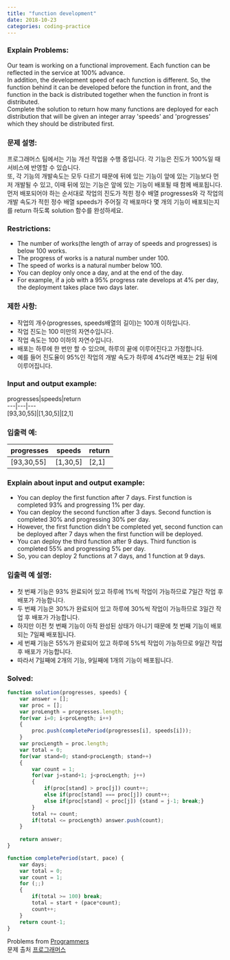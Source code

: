 ```yaml
---
title: "function development"
date: 2018-10-23
categories: coding-practice
---
```


### Explain Problems:
Our team is working on a functional improvement. Each function can be reflected in the service at 100% advance. <br>
In addition, the development speed of each function is different. So, the function behind it can be developed before the function in front, and the function in the back is distributed together when the function in front is distributed.<br>
Complete the solution to return how many functions are deployed for each distribution that will be given an integer array 'speeds' and 'progresses' which they should be distributed first. <br>

### 문제 설명:
프로그래머스 팀에서는 기능 개선 작업을 수행 중입니다. 각 기능은 진도가 100%일 때 서비스에 반영할 수 있습니다. <br>
또, 각 기능의 개발속도는 모두 다르기 때문에 뒤에 있는 기능이 앞에 있는 기능보다 먼저 개발될 수 있고, 이때 뒤에 있는 기능은 앞에 있는 기능이 배포될 때 함께 배포됩니다. <br>
먼저 배포되어야 하는 순서대로 작업의 진도가 적힌 정수 배열 progresses와 각 작업의 개발 속도가 적힌 정수 배열 speeds가 주어질 각 배포마다 몇 개의 기능이 배포되는지를 return 하도록 solution 함수를 완성하세요. <br>

### Restrictions: 
- The number of works(the length of array of speeds and progresses) is below 100 works.
- The progress of works is a natural number under 100.
- The speed of works is a natural number below 100.
- You can deploy only once a day, and at the end of the day.
- For example, if a job with a 95% progress rate develops at 4% per day, the deployment takes place two days later.

### 제한 사항:
- 작업의 개수(progresses, speeds배열의 길이)는 100개 이하입니다.
- 작업 진도는 100 미만의 자연수입니다.
- 작업 속도는 100 이하의 자연수입니다.
- 배포는 하루에 한 번만 할 수 있으며, 하루의 끝에 이루어진다고 가정합니다.
- 예를 들어 진도율이 95%인 작업의 개발 속도가 하루에 4%라면 배포는 2일 뒤에 이루어집니다.

### Input and output example:
progresses|speeds|return <br>
---|---|--- <br>
[93,30,55]|[1,30,5]|[2,1] 

### 입출력 예:
progresses|speeds|return
---|---|---
[93,30,55]|[1,30,5]|[2,1]

### Explain about input and output example:
- You can deploy the first function after 7 days. First function is completed 93% and progressing 1% per day.
- You can deploy the second function after 3 days. Second function is completed 30% and progressing 30% per day.
- However, the first function didn't be completed yet, second function can be deployed after 7 days when the first function will be deployed.
- You can deploy the third function after 9 days. Third function is completed 55% and progressing 5% per day.
- So, you can deploy 2 functions at 7 days, and 1 function at 9 days.

### 입출력 예 설명: 
- 첫 번째 기능은 93% 완료되어 있고 하루에 1%씩 작업이 가능하므로 7일간 작업 후 배포가 가능합니다.
- 두 번째 기능은 30%가 완료되어 있고 하루에 30%씩 작업이 가능하므로 3일간 작업 후 배포가 가능합니다.
- 하지만 이전 첫 번째 기능이 아직 완성된 상태가 아니기 때문에 첫 번째 기능이 배포되는 7일째 배포됩니다.
- 세 번째 기능은 55%가 완료되어 있고 하루에 5%씩 작업이 가능하므로 9일간 작업 후 배포가 가능합니다.
- 따라서 7일째에 2개의 기능, 9일째에 1개의 기능이 배포됩니다.

### Solved:
```javascript
function solution(progresses, speeds) {
    var answer = [];
    var proc = [];
    var proLength = progresses.length;
    for(var i=0; i<proLength; i++)
    {
        proc.push(completePeriod(progresses[i], speeds[i]));
    }
    var procLength = proc.length;
    var total = 0;
    for(var stand=0; stand<procLength; stand++)
    {
        var count = 1;
        for(var j=stand+1; j<procLength; j++)
        {
            if(proc[stand] > proc[j]) count++;
            else if(proc[stand] === proc[j]) count++;
            else if(proc[stand] < proc[j]) {stand = j-1; break;}
        }
        total += count;
        if(total <= procLength) answer.push(count);
    }
    
    return answer;
}

function completePeriod(start, pace) {
    var days;
    var total = 0;
    var count = 1;
    for (;;)
    {
        if(total >= 100) break;
        total = start + (pace*count);
        count++;
    }
    return count-1;
}
```
Problems from [Programmers](https://programmers.co.kr/) <br>
문제 출처 [프로그래머스](https://programmers.co.kr/)
